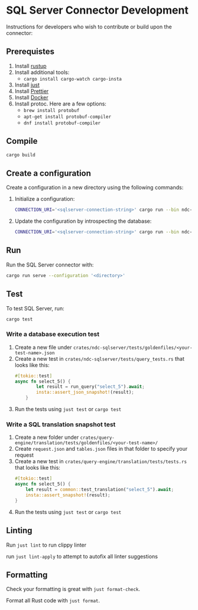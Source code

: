 # SQL Server Connector Development

Instructions for developers who wish to contribute or build upon the connector:

## Prerequistes

1. Install [rustup](https://www.rust-lang.org/tools/install)
2. Install additional tools:
   - `cargo install cargo-watch cargo-insta`
3. Install [just](https://github.com/casey/just)
4. Install [Prettier](https://prettier.io/)
5. Install [Docker](https://www.docker.com/)
6. Install protoc. Here are a few options:
   - `brew install protobuf`
   - `apt-get install protobuf-compiler`
   - `dnf install protobuf-compiler`

## Compile

```sh
cargo build
```

## Create a configuration

Create a configuration in a new directory using the following commands:

1. Initialize a configuration:

   ```sh
   CONNECTION_URI='<sqlserver-connection-string>' cargo run --bin ndc-sqlserver-cli -- --context='<directory>'  initialize
   ```

2. Update the configuration by introspecting the database:

   ```sh
   CONNECTION_URI='<sqlserver-connection-string>' cargo run --bin ndc-sqlserver-cli -- --context='<directory>'  update
   ```

## Run

Run the SQL Server connector with:

```sh
cargo run serve --configuration '<directory>'
```

## Test

To test SQL Server, run:

```sh
cargo test
```

### Write a database execution test

1. Create a new file under `crates/ndc-sqlserver/tests/goldenfiles/<your-test-name>.json`
2. Create a new test in `crates/ndc-sqlserver/tests/query_tests.rs` that looks like this:
    ```rs
    #[tokio::test]
    async fn select_5() {
            let result = run_query("select_5").await;
            insta::assert_json_snapshot!(result);
        }
    ```
3. Run the tests using `just test` or `cargo test`

### Write a SQL translation snapshot test

1. Create a new folder under `crates/query-engine/translation/tests/goldenfiles/<your-test-name>/`
2. Create `request.json` and `tables.json` files in that folder to specify your request
3. Create a new test in `crates/query-engine/translation/tests/tests.rs` that looks like this:
   ```rs
   #[tokio::test]
   async fn select_5() {
       let result = common::test_translation("select_5").await;
       insta::assert_snapshot!(result);
   }
   ```
4. Run the tests using `just test` or `cargo test`

## Linting

Run `just lint` to run clippy linter

run `just lint-apply` to attempt to autofix all linter suggestions

## Formatting

Check your formatting is great with `just format-check`.

Format all Rust code with `just format`.
